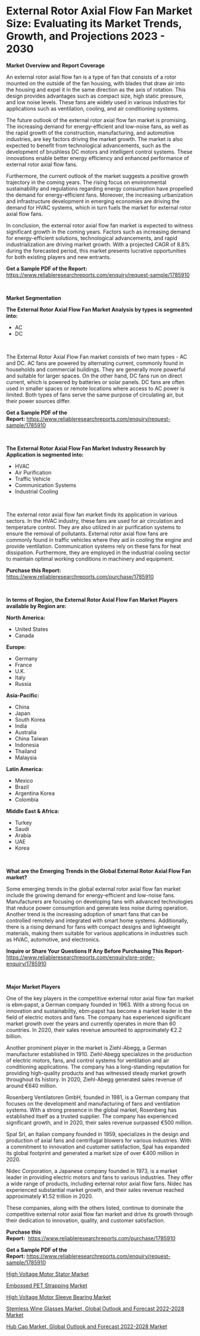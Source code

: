 <p><h1>External Rotor Axial Flow Fan Market Size: Evaluating its Market Trends, Growth, and Projections 2023 - 2030</h1></p><p><strong>Market Overview and Report Coverage</strong></p>
<p><p>An external rotor axial flow fan is a type of fan that consists of a rotor mounted on the outside of the fan housing, with blades that draw air into the housing and expel it in the same direction as the axis of rotation. This design provides advantages such as compact size, high static pressure, and low noise levels. These fans are widely used in various industries for applications such as ventilation, cooling, and air conditioning systems.</p><p>The future outlook of the external rotor axial flow fan market is promising. The increasing demand for energy-efficient and low-noise fans, as well as the rapid growth of the construction, manufacturing, and automotive industries, are key factors driving the market growth. The market is also expected to benefit from technological advancements, such as the development of brushless DC motors and intelligent control systems. These innovations enable better energy efficiency and enhanced performance of external rotor axial flow fans.</p><p>Furthermore, the current outlook of the market suggests a positive growth trajectory in the coming years. The rising focus on environmental sustainability and regulations regarding energy consumption have propelled the demand for energy-efficient fans. Moreover, the increasing urbanization and infrastructure development in emerging economies are driving the demand for HVAC systems, which in turn fuels the market for external rotor axial flow fans.</p><p>In conclusion, the external rotor axial flow fan market is expected to witness significant growth in the coming years. Factors such as increasing demand for energy-efficient solutions, technological advancements, and rapid industrialization are driving market growth. With a projected CAGR of 8.8% during the forecasted period, this market presents lucrative opportunities for both existing players and new entrants.</p></p>
<p><strong>Get a Sample PDF of the Report:</strong> <a href="https://www.reliableresearchreports.com/enquiry/request-sample/1785910">https://www.reliableresearchreports.com/enquiry/request-sample/1785910</a></p>
<p>&nbsp;</p>
<p><strong>Market Segmentation</strong></p>
<p><strong>The External Rotor Axial Flow Fan Market Analysis by types is segmented into:</strong></p>
<p><ul><li>AC</li><li>DC</li></ul></p>
<p>&nbsp;</p>
<p><p>The External Rotor Axial Flow Fan market consists of two main types - AC and DC. AC fans are powered by alternating current, commonly found in households and commercial buildings. They are generally more powerful and suitable for larger spaces. On the other hand, DC fans run on direct current, which is powered by batteries or solar panels. DC fans are often used in smaller spaces or remote locations where access to AC power is limited. Both types of fans serve the same purpose of circulating air, but their power sources differ.</p></p>
<p><strong>Get a Sample PDF of the Report:</strong>&nbsp;<a href="https://www.reliableresearchreports.com/enquiry/request-sample/1785910">https://www.reliableresearchreports.com/enquiry/request-sample/1785910</a></p>
<p>&nbsp;</p>
<p><strong>The External Rotor Axial Flow Fan Market Industry Research by Application is segmented into:</strong></p>
<p><ul><li>HVAC</li><li>Air Purification</li><li>Traffic Vehicle</li><li>Communication Systems</li><li>Industrial Cooling</li></ul></p>
<p>&nbsp;</p>
<p><p>The external rotor axial flow fan market finds its application in various sectors. In the HVAC industry, these fans are used for air circulation and temperature control. They are also utilized in air purification systems to ensure the removal of pollutants. External rotor axial flow fans are commonly found in traffic vehicles where they aid in cooling the engine and provide ventilation. Communication systems rely on these fans for heat dissipation. Furthermore, they are employed in the industrial cooling sector to maintain optimal working conditions in machinery and equipment.</p></p>
<p><strong>Purchase this Report:</strong>&nbsp; <a href="https://www.reliableresearchreports.com/purchase/1785910">https://www.reliableresearchreports.com/purchase/1785910</a></p>
<p>&nbsp;</p>
<p><strong>In terms of Region, the External Rotor Axial Flow Fan Market Players available by Region are:</strong></p>
<p>
    <p> <strong> North America: </strong>
        <ul>
            <li>United States</li>
            <li>Canada</li>
        </ul>
        </p> 
    <p> <strong> Europe: </strong>
        <ul>
            <li>Germany</li>
            <li>France</li>
            <li>U.K.</li>
            <li>Italy</li>
            <li>Russia</li>
        </ul>
        </p> 
    <p> <strong> Asia-Pacific: </strong>
        <ul>
            <li>China</li>
            <li>Japan</li>
            <li>South Korea</li>
            <li>India</li>
            <li>Australia</li>
            <li>China Taiwan</li>
            <li>Indonesia</li>
            <li>Thailand</li>
            <li>Malaysia</li>
        </ul>
        </p> 
    <p> <strong> Latin America: </strong>
        <ul>
            <li>Mexico</li>
            <li>Brazil</li>
            <li>Argentina Korea</li>
            <li>Colombia</li>
        </ul>
        </p> 
    <p> <strong> Middle East & Africa: </strong>
        <ul>
            <li>Turkey</li>
            <li>Saudi</li>
            <li>Arabia</li>
            <li>UAE</li>
            <li>Korea</li>
        </ul>
    </p>
    </p>
<p>&nbsp;</p>
<p><strong>What are the Emerging Trends in the Global External Rotor Axial Flow Fan market?</strong></p>
<p><p>Some emerging trends in the global external rotor axial flow fan market include the growing demand for energy-efficient and low-noise fans. Manufacturers are focusing on developing fans with advanced technologies that reduce power consumption and generate less noise during operation. Another trend is the increasing adoption of smart fans that can be controlled remotely and integrated with smart home systems. Additionally, there is a rising demand for fans with compact designs and lightweight materials, making them suitable for various applications in industries such as HVAC, automotive, and electronics.</p></p>
<p><strong>Inquire or Share Your Questions If Any Before Purchasing This Report</strong>- <a href="https://www.reliableresearchreports.com/enquiry/pre-order-enquiry/1785910">https://www.reliableresearchreports.com/enquiry/pre-order-enquiry/1785910</a></p>
<p>&nbsp;</p>
<p><strong>Major Market Players</strong></p>
<p><p>One of the key players in the competitive external rotor axial flow fan market is ebm‑papst, a German company founded in 1963. With a strong focus on innovation and sustainability, ebm‑papst has become a market leader in the field of electric motors and fans. The company has experienced significant market growth over the years and currently operates in more than 60 countries. In 2020, their sales revenue amounted to approximately €2.2 billion.</p><p>Another prominent player in the market is Ziehl-Abegg, a German manufacturer established in 1910. Ziehl-Abegg specializes in the production of electric motors, fans, and control systems for ventilation and air conditioning applications. The company has a long-standing reputation for providing high-quality products and has witnessed steady market growth throughout its history. In 2020, Ziehl-Abegg generated sales revenue of around €640 million.</p><p>Rosenberg Ventilatoren GmbH, founded in 1981, is a German company that focuses on the development and manufacturing of fans and ventilation systems. With a strong presence in the global market, Rosenberg has established itself as a trusted supplier. The company has experienced significant growth, and in 2020, their sales revenue surpassed €500 million.</p><p>Spal Srl, an Italian company founded in 1959, specializes in the design and production of axial fans and centrifugal blowers for various industries. With a commitment to innovation and customer satisfaction, Spal has expanded its global footprint and generated a market size of over €400 million in 2020.</p><p>Nidec Corporation, a Japanese company founded in 1973, is a market leader in providing electric motors and fans to various industries. They offer a wide range of products, including external rotor axial flow fans. Nidec has experienced substantial market growth, and their sales revenue reached approximately ¥1.52 trillion in 2020.</p><p>These companies, along with the others listed, continue to dominate the competitive external rotor axial flow fan market and drive its growth through their dedication to innovation, quality, and customer satisfaction.</p></p>
<p><strong>Purchase this Report:</strong>&nbsp;&nbsp;<a href="https://www.reliableresearchreports.com/purchase/1785910">https://www.reliableresearchreports.com/purchase/1785910</a></p>
<p></p>
<p><strong>Get a Sample PDF of the Report:</strong>&nbsp;<a href="https://www.reliableresearchreports.com/enquiry/request-sample/1785910">https://www.reliableresearchreports.com/enquiry/request-sample/1785910</a></p>
<p><p><a href="https://www.linkedin.com/pulse/high-voltage-motor-stator-market-size-share-amp-trends-analysis/">High Voltage Motor Stator Market</a></p><p><a href="https://github.com/gdfhhhj/Market-Research-Report-List-1/blob/main/embossed-pet-strapping-market.md">Embossed PET Strapping Market</a></p><p><a href="https://www.linkedin.com/pulse/high-voltage-motor-sleeve-bearing-market-size-growth-forecast/">High Voltage Motor Sleeve Bearing Market</a></p><p><a href="https://medium.com/@primeyash92/stemless-wine-glasses-market-global-outlook-and-forecast-2022-2028-market-insights-into-market-194abb3a3260">Stemless Wine Glasses Market, Global Outlook and Forecast 2022-2028 Market</a></p><p><a href="https://medium.com/@shubham99912151/hub-cap-market-global-outlook-and-forecast-2022-2028-market-insight-market-trends-growth-1164776f9aad">Hub Cap Market, Global Outlook and Forecast 2022-2028 Market</a></p></p>